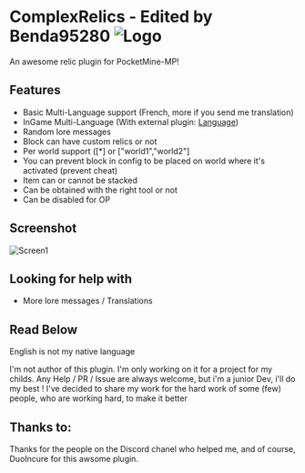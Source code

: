 # ComplexRelics - Edited by Benda95280 ![Logo](https://gamepedia.cursecdn.com/minecraft_fr_gamepedia/a/a0/Totem_d%27immortalit%C3%A9.png)
An awesome relic plugin for PocketMine-MP!

## Features
- Basic Multi-Language support (French, more if you send me translation)
- InGame Multi-Language (With external plugin: [Language](https://github.com/benda95280/Language))
- Random lore messages
- Block can have custom relics or not
- Per world support ([*] or ["world1","world2"]
- You can prevent block in config to be placed on world where it's activated
    (prevent cheat)
- Item can or cannot be stacked
- Can be obtained with the right tool or not
- Can be disabled for OP

## Screenshot
![Screen1](https://i.imgur.com/tamLUeyg.png)

## Looking for help with
- More lore messages / Translations

## Read Below
English is not my native language

I'm not author of this plugin.
I'm only working on it for a project for my childs.
Any Help / PR / Issue are always welcome, but i'm a junior Dev, i'll do my best !
I've decided to share my work for the hard work of some (few) people, who are working hard, to make it better

## Thanks to:
Thanks for the people on the Discord chanel who helped me, and of course, DuoIncure for this awsome plugin.
